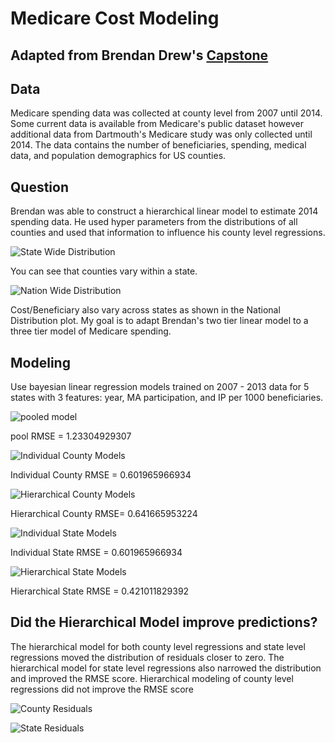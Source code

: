 # Medicare Cost Modeling
## Adapted from Brendan Drew's [Capstone](https://github.com/brendan-drew/County-Medicare-Spending)

## Data
Medicare spending data was collected at county level from 2007 until 2014.  Some current data is available from Medicare's public dataset however additional data from Dartmouth's Medicare study was only collected until 2014.  The data contains the number of beneficiaries, spending, medical data, and population demographics for US counties.

## Question
Brendan was able to construct a hierarchical linear model to estimate 2014 spending data.  He used hyper parameters from the distributions of all counties and used that information to influence his county level regressions.



![State Wide Distribution](/Users/Coho/DSI/capstone/County-Medicare-Spending/images/SWdist.png)

You can see that counties vary within a state.

![Nation Wide Distribution](/Users/Coho/DSI/capstone/County-Medicare-Spending/images/NWdist.png)

Cost/Beneficiary also vary across states as shown in the National Distribution plot.  My goal is to adapt Brendan's two tier linear model to a three tier model of Medicare spending.


## Modeling
Use bayesian linear regression models trained on 2007 - 2013 data for 5 states with 3 features: year, MA participation, and IP per 1000 beneficiaries.

![pooled model](/Users/Coho/DSI/capstone/County-Medicare-Spending/images/poolgraph.png)

pool RMSE = 1.23304929307

![Individual County Models](/Users/Coho/DSI/capstone/County-Medicare-Spending/images/IndCtygraph.png)

Individual County RMSE = 0.601965966934

![Hierarchical County Models](/Users/Coho/DSI/capstone/County-Medicare-Spending/images/H1graph.png)

Hierarchical County RMSE= 0.641665953224


![Individual State Models](/Users/Coho/DSI/capstone/County-Medicare-Spending/images/IndStategraph.png)

Individual State RMSE = 0.601965966934

![Hierarchical State Models](/Users/Coho/DSI/capstone/County-Medicare-Spending/images/H2graph.png)

Hierarchical State RMSE = 0.421011829392

## Did the Hierarchical Model improve predictions?
The hierarchical model for both county level regressions and state level regressions moved the distribution of residuals closer to zero.  The hierarchical model for state level regressions also narrowed the distribution and improved the RMSE score.  Hierarchical modeling of county level regressions did not improve the RMSE score

![County Residuals](/Users/Coho/DSI/capstone/County-Medicare-Spending/images/countyresid.png)

![State Residuals](/Users/Coho/DSI/capstone/County-Medicare-Spending/images/stateresid.png)
